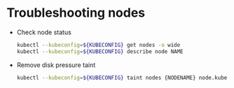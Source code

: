 # Troubleshooting nodes

- Check node status

  ```sh
  kubectl --kubeconfig=${KUBECONFIG} get nodes -o wide
  kubectl --kubeconfig=${KUBECONFIG} describe node NAME
  ```

- Remove disk pressure taint

  ```sh
  kubectl --kubeconfig=${KUBECONFIG} taint nodes {NODENAME} node.kubernetes.io/disk-pressure-
  ```